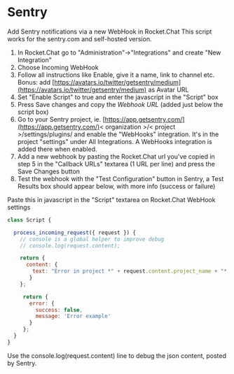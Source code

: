 # Sentry

Add Sentry notifications via a new WebHook in Rocket.Chat This script works for the sentry.com and self-hosted version.

1. In Rocket.Chat go to "Administration"-&gt;"Integrations" and create "New Integration"
2. Choose Incoming WebHook
3. Follow all instructions like Enable, give it a name, link to channel etc. Bonus: add [https://avatars.io/twitter/getsentry/medium](https://avatars.io/twitter/getsentry/medium) as Avatar URL
4. Set "Enable Script" to true and enter the javascript in the "Script" box
5. Press Save changes and copy the _Webhook URL_ \(added just below the script box\)
6. Go to your Sentry project, ie. [https://app.getsentry.com/](https://app.getsentry.com/)&lt; organization &gt;/&lt; project &gt;/settings/plugins/ and enable the "WebHooks" integration. It's in the project "settings" under All Integrations. A WebHooks integration is added there when enabled.
7. Add a new webhook by pasting the Rocket.Chat url you've copied in step 5 in the "Callback URLs" textarea \(1 URL per line\) and press the Save Changes button
8. Test the webhook with the "Test Configuration" button in Sentry, a Test Results box should appear below, with more info \(success or failure\)

Paste this in javascript in the "Script" textarea on Rocket.Chat WebHook settings

```javascript
class Script {

  process_incoming_request({ request }) {
    // console is a global helper to improve debug
    // console.log(request.content);

    return {
      content: {
        text: "Error in project *" + request.content.project_name + "* (" + request.content.project + ").\n*Message:* "+ request.content.message+"\n*Culprit:* " + request.content.culprit +".\n*Check url:* " + request.content.url,
       }
    };

     return {
       error: {
         success: false,
         message: 'Error example'
       }
     };
  }
}
```

Use the console.log\(request.content\) line to debug the json content, posted by Sentry.

